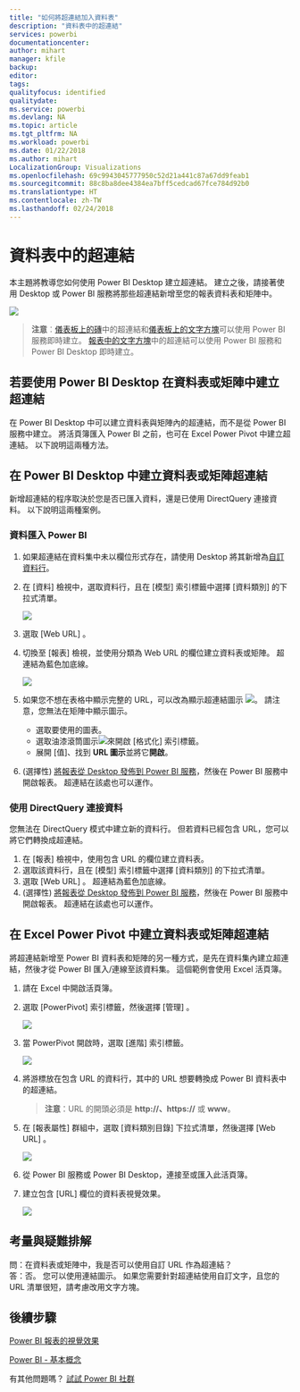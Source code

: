 ```yaml
---
title: "如何將超連結加入資料表"
description: "資料表中的超連結"
services: powerbi
documentationcenter: 
author: mihart
manager: kfile
backup: 
editor: 
tags: 
qualityfocus: identified
qualitydate: 
ms.service: powerbi
ms.devlang: NA
ms.topic: article
ms.tgt_pltfrm: NA
ms.workload: powerbi
ms.date: 01/22/2018
ms.author: mihart
LocalizationGroup: Visualizations
ms.openlocfilehash: 69c9943045777950c52d21a441c87a67dd9feab1
ms.sourcegitcommit: 88c8ba8dee4384ea7bff5cedcad67fce784d92b0
ms.translationtype: HT
ms.contentlocale: zh-TW
ms.lasthandoff: 02/24/2018
---
```

# <a name="hyperlinks-in-tables"></a>資料表中的超連結
本主題將教導您如何使用 Power BI Desktop 建立超連結。 建立之後，請接著使用 Desktop 或 Power BI 服務將那些超連結新增至您的報表資料表和矩陣中。 

![](media/power-bi-hyperlinks-in-tables/hyperlinkedtable.png)

> **注意**︰[儀表板上的磚](service-dashboard-edit-tile.md)中的超連結和[儀表板上的文字方塊](service-dashboard-add-widget.md)可以使用 Power BI 服務即時建立。 [報表中的文字方塊](service-add-hyperlink-to-text-box.md)中的超連結可以使用 Power BI 服務和 Power BI Desktop 即時建立。
> 
> 

## <a name="to-create-a-hyperlink-in-a-table-or-matrix-using-power-bi-desktop"></a>若要使用 Power BI Desktop 在資料表或矩陣中建立超連結
在 Power BI Desktop 中可以建立資料表與矩陣內的超連結，而不是從 Power BI 服務中建立。 將活頁簿匯入 Power BI 之前，也可在 Excel Power Pivot 中建立超連結。 以下說明這兩種方法。

## <a name="create-a-table-or-matrix-hyperlink-in-power-bi-desktop"></a>在 Power BI Desktop 中建立資料表或矩陣超連結
新增超連結的程序取決於您是否已匯入資料，還是已使用 DirectQuery 連接資料。 以下說明這兩種案例。

### <a name="for-data-imported-into-power-bi"></a>資料匯入 Power BI
1. 如果超連結在資料集中未以欄位形式存在，請使用 Desktop 將其新增為[自訂資料行](desktop-common-query-tasks.md)。
2. 在 [資料] 檢視中，選取資料行，且在 [模型] 索引標籤中選擇 [資料類別] 的下拉式清單。
   
    ![](media/power-bi-hyperlinks-in-tables/pbi_data_category.png)
3. 選取 [Web URL] 。
4. 切換至 [報表] 檢視，並使用分類為 Web URL 的欄位建立資料表或矩陣。 超連結為藍色加底線。
   
    ![](media/power-bi-hyperlinks-in-tables/power-bi-table-with-hyperlinks2.png)
5. 如果您不想在表格中顯示完整的 URL，可以改為顯示超連結圖示 ![](media/power-bi-hyperlinks-in-tables/power-bi-hyperlink-icon.png)。 請注意，您無法在矩陣中顯示圖示。
   
   * 選取要使用的圖表。
   * 選取油漆滾筒圖示![](media/power-bi-hyperlinks-in-tables/power-bi-paintroller.png)來開啟 [格式化] 索引標籤。
   * 展開 [值]、找到 **URL 圖示**並將它**開啟**。
6. (選擇性) [將報表從 Desktop 發佈到 Power BI 服務](guided-learning/publishingandsharing.yml#step-2)，然後在 Power BI 服務中開啟報表。 超連結在該處也可以運作。

### <a name="for-data-connected-with-directquery"></a>使用 DirectQuery 連接資料
您無法在 DirectQuery 模式中建立新的資料行。  但若資料已經包含 URL，您可以將它們轉換成超連結。

1. 在 [報表] 檢視中，使用包含 URL 的欄位建立資料表。
2. 選取該資料行，且在 [模型] 索引標籤中選擇 [資料類別] 的下拉式清單。
3. 選取 [Web URL] 。 超連結為藍色加底線。
4. (選擇性) [將報表從 Desktop 發佈到 Power BI 服務](guided-learning/publishingandsharing.yml#step-2)，然後在 Power BI 服務中開啟報表。 超連結在該處也可以運作。

## <a name="create-a-table-or-matrix-hyperlink-in-excel-power-pivot"></a>在 Excel Power Pivot 中建立資料表或矩陣超連結
將超連結新增至 Power BI 資料表和矩陣的另一種方式，是先在資料集內建立超連結，然後才從 Power BI 匯入/連線至該資料集。 這個範例會使用 Excel 活頁簿。

1. 請在 Excel 中開啟活頁簿。
2. 選取 [PowerPivot]  索引標籤，然後選擇 [管理] 。
   
   ![](media/power-bi-hyperlinks-in-tables/createhyperlinkinpowerpivot2.png)
3. 當 PowerPivot 開啟時，選取 [進階] 索引標籤。
   
   ![](media/power-bi-hyperlinks-in-tables/createhyperlinkinpowerpivot3.png)
4. 將游標放在包含 URL 的資料行，其中的 URL 想要轉換成 Power BI 資料表中的超連結。
   
   > **注意**：URL 的開頭必須是 **http://、https://** 或 **www**。
   > 
   > 
5. 在 [報表屬性]  群組中，選取 [資料類別目錄]  下拉式清單，然後選擇 [Web URL] 。 
   
   ![](media/power-bi-hyperlinks-in-tables/createhyperlinksnew.png)
6. 從 Power BI 服務或 Power BI Desktop，連接至或匯入此活頁簿。
7. 建立包含 [URL] 欄位的資料表視覺效果。
   
   ![](media/power-bi-hyperlinks-in-tables/hyperlinksintables.gif)

## <a name="considerations-and-troubleshooting"></a>考量與疑難排解
問：在資料表或矩陣中，我是否可以使用自訂 URL 作為超連結？    
答：否。 您可以使用連結圖示。 如果您需要針對超連結使用自訂文字，且您的 URL 清單很短，請考慮改用文字方塊。


## <a name="next-steps"></a>後續步驟
[Power BI 報表的視覺效果](power-bi-report-visualizations.md)

[Power BI - 基本概念](service-basic-concepts.md)

有其他問題嗎？ [試試 Power BI 社群](http://community.powerbi.com/)

